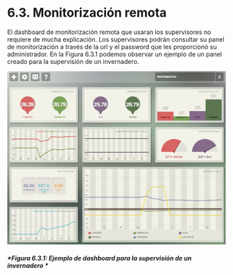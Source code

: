 # 6.3. Monitorización remota

El dashboard de monitorización remota que usaran los supervisores no requiere de mucha explicación. Los supervisores podrán consultar su panel de monitorización a través de la url y el password que les proporcionó su administrador. En la Figura 6.3.1 podemos observar un ejemplo de un panel creado para la supervisión de un invernadero.

![](./imagenes/ducksboard_invernadero.jpg)
##### *Figura 6.3.1: Ejemplo de dashboard para la supervisión de un invernadero *